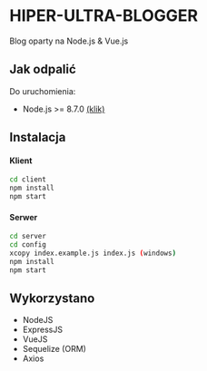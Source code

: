 # HIPER-ULTRA-BLOGGER
Blog oparty na Node.js & Vue.js

## Jak odpalić
Do uruchomienia:

+ Node.js >= 8.7.0 [(klik)](https://nodejs.org/en/download/current/)

## Instalacja

#### Klient
``` bash
cd client
npm install
npm start
```

#### Serwer
``` bash
cd server
cd config
xcopy index.example.js index.js (windows)
npm install
npm start
```

## Wykorzystano
+ NodeJS
+ ExpressJS
+ VueJS 
+ Sequelize (ORM)
+ Axios